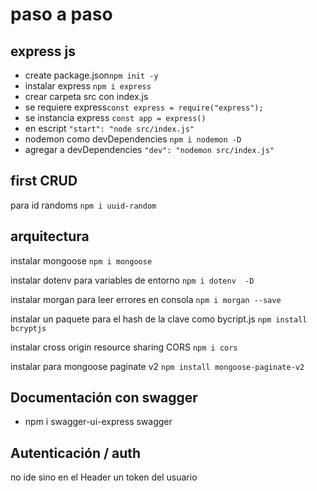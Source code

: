 # paso a paso

## express js
- create package.json```npm init -y```
- instalar express ```npm i express```
- crear carpeta src con index.js
- se requiere express```const express = require("express");```
- se instancia express ```const app = express()```
- en escript ```"start": "node src/index.js"```
- nodemon como devDependencies ```npm i nodemon -D```
- agregar a devDependencies ```"dev": "nodemon src/index.js"```

## first CRUD

para id randoms ```npm i uuid-random```

## arquitectura

instalar mongoose ```npm i mongoose```

instalar dotenv para variables de entorno ```npm i dotenv  -D```

instalar morgan para leer errores en consola ```npm i morgan --save```

instalar un paquete para el hash de la clave como bycript.js ```npm install bcryptjs```

instalar cross origin resource sharing CORS ```npm i cors```

instalar para mongoose paginate v2 ```npm install mongoose-paginate-v2```

## Documentación con swagger
- npm i swagger-ui-express swagger

## Autenticación  / auth

no ide sino en el Header un token del usuario
